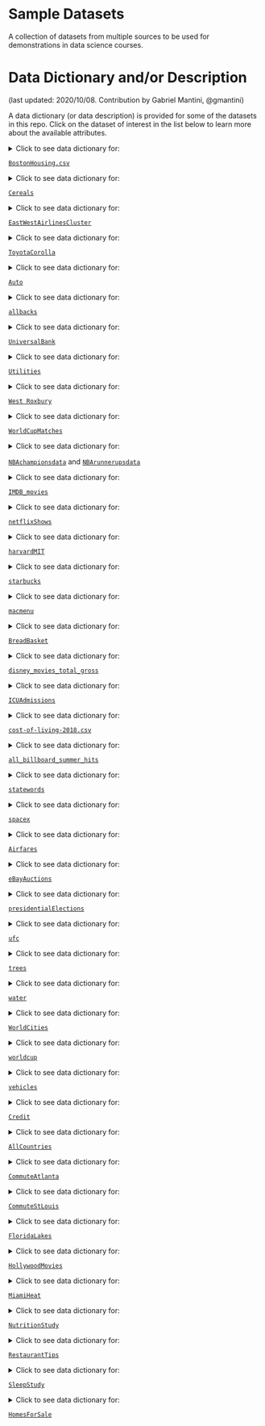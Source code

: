 # Sample Datasets

A collection of datasets from multiple sources to be used for demonstrations in data science courses. 

# Data Dictionary and/or Description
(last updated: 2020/10/08. Contribution by Gabriel Mantini, @gmantini)

A data dictionary (or data description) is provided for some of the datasets in this repo. Click on the dataset of interest in the list below to learn more about the available attributes.

<details>
  <summary> Click to see data dictionary for: 

  [`BostonHousing.csv`](https://github.com/reisanar/datasets/blob/master/BostonHousing.csv)
  </summary> This dataset contains information collected by the US Census Service concerning housing in the area of Boston Massachusetts. It was obtained from the StatLib archive (http://lib.stat.cmu.edu/datasets/boston). The dataset has 506 cases.
Source: The data was originally published by Harrison, D. and Rubinfeld, D.L. `Hedonic prices and the demand for clean air`, J. Environ. Economics & Management, vol.5, 81-102, 1978.
There are 14 attributes in each case of the dataset. They are:

  
  Variables |  Description
------------|----------------------------------------------------------------
`CRIM`      | Crime rate
`ZN`        | Percentage of residential land zoned for lots over 25,000 ft2
`INDUS`     | Percentage of land occupied by non-retail business
`CHAS`      | Does tract bound Charles River (`= 1` if tract bounds river, `= 0` otherwise)
`NOX`       | Nitric oxide concentration (parts per 10 million)
`RM`        | Average number of rooms per dwelling
`AGE`       | Percentage of owner-occupied units built prior to 1940
`DIS`       | Weighted distances to five Boston employment centers
`RAD`       | Index of accessibility to radial highways
`TAX`       | Full-value property tax rate per $10,000
`PTRATIO`   | Pupil-to-teacher ratio by town
`LSTAT`     | Percentage of lower status of the population
`MEDV`      | Median value of owner-occupied homes in $1000s
`CAT.MEDV`  | Is median value of owner-occupied homes in tract above $30,000 (`CAT.MEDV = 1`) or not (`CAT.MEDV = 0`)

</details>

<details>
  <summary> Click to see data dictionary for: 

  [`Cereals`](https://github.com/reisanar/datasets/blob/master/Cereals.csv)
  </summary> Source: DATA ANALYSIS FOR STUDENT LEARNING (DASL)
  
  Variables |  Description
------------|----------------------------------------------------------------
`Name`      | Name of cereal
`mfr`        | Manufacturer of cereal where A = American Home Food Products; G = General Mills; K = Kelloggs; N = Nabisco; P = Post; Q = Quaker Oats; R = Ralston Purina
`type`     | cold or hot
`calories`      | calories per serving
`protein`       | grams of protein
`fat`        | grams of fat
`sodium`       | milligrams of sodium
`fiber`       | grams of dietary fiber
`carbo`       | grams of complex carbohydrates
`sugars`       | grams of sugars
`potass`   | milligrams of potassium
`vitamins`     | vitamins and minerals - 0, 25, or 100, indicating the typical percentage of FDA recommended
`shelf`      | display shelf (1, 2, or 3, counting from the floor)
`weight`  | weight in ounces of one serving
`cups`  | number of cups in one serving
`rating`  | a rating of the cereals calculated by Consumer Reports


</details>

<details>
  <summary> Click to see data dictionary for: 

  [`EastWestAirlinesCluster`](https://github.com/reisanar/datasets/blob/master/EastWestAirlinesCluster.csv)
  </summary> East-West Airlines is trying to learn more about its customers.  Key issues are their flying patterns, earning and use of frequent flyer rewards, and use of the airline credit card.  The task is to identify customer segments via clustering.   			 
Source: Based upon real business data; company names have been changed.   
  
  Variables |  Description 
------------|----------------------------------------------------------------
`ID#`      | Unique ID
`Balance`        | Number of miles eligible for award travel
`Qual_miles`     | Number of miles counted as qualifying for Topflight status
`cc1_miles`      | Number of miles earned with freq. flyer credit card in the past 12 months:
`cc2_miles`       | Number of miles earned with Rewards credit card in the past 12 months:
`cc3_miles`        | Number of miles earned with Small Business credit card in the past 12 months:
`note: miles bins`       | 1 = under 5,000. 2 = 5,000 - 10,000. 3 = 10,001 - 25,000. 4 = 25,001 - 50,000. 5 = over 50,000
`Bonus_miles`       | Number of miles earned from non-flight bonus transactions in the past 12 months
`Bonus_trans`       | Number of non-flight bonus transactions in the past 12 months
`Flight_miles_12mo`       | Number of flight miles in the past 12 months
`Flight_trans_12`   | Number of flight transactions in the past 12 months
`Days_since_enroll`     |  Number of days since Enroll_date
`Award?`      | Dummy variable for Last_award (1=not null, 0=null)


</details>

<details>
  <summary> Click to see data dictionary for: 

  [`ToyotaCorolla`](https://github.com/reisanar/datasets/blob/master/ToyotaCorolla.csv)
  </summary> 
  
  Variables |  Description
------------|----------------------------------------------------------------
`Id`        | Record_ID
`Model`     | Model Description
`Price`      | Offer Price in EUROs
`Age_08_04`       | Age in months as in August 2004
`Mfg_Month`        | Manufacturing month (1-12)
`Mfg_Year`       | Manufacturing Year
`KM`       | Accumulated Kilometers on odometer
`Fuel_Type`       | Fuel Type (Petrol, Diesel, CNG)
`HP`       | Horse Power
`Met_Color`       | Metallic Color?  (Yes=1, No=0)
`Color`       | Color (Blue, Red, Grey, Silver, Black, etc.)
`Automatic`   | Automatic ( (Yes=1, No=0)
`CC`     | Cylinder Volume in cubic centimeters
`Doors`      | Number of doors
`Cylinders`  | Number of cylinders
`Gears`  | Number of gear positions
`Quarterly_Tax`  | Quarterly road tax in EUROs
`Weight`     | Weight in Kilograms
`Mfr_Guarantee`      | Within Manufacturer's Guarantee period  (Yes=1, No=0)
`BOVAG_Guarantee`       | BOVAG (Dutch dealer network) Guarantee  (Yes=1, No=0)
`Guarantee_Period`        | Guarantee period in months
`ABS`       | Anti-Lock Brake System (Yes=1, No=0)
`Airbag_1`       | Driver_Airbag  (Yes=1, No=0)
`Airbag_2`       | Passenger Airbag  (Yes=1, No=0)
`Airco`       | Airconditioning  (Yes=1, No=0)
`Automatic_airco`   | Automatic Airconditioning  (Yes=1, No=0)
`Boardcomputer`     | Boardcomputer  (Yes=1, No=0)
`CD_Player`      | CD Player  (Yes=1, No=0)
`Central_Lock`  | Central Lock  (Yes=1, No=0)
`Powered_Windows`  | Powered Windows  (Yes=1, No=0)
`Power_Steering`  | Power Steering  (Yes=1, No=0)
`Radio`        | Radio  (Yes=1, No=0)
`Mistlamps`       | Mistlamps  (Yes=1, No=0)
`Sport_Model`       | Sport Model  (Yes=1, No=0)
`Backseat_Divider`       | Backseat Divider  (Yes=1, No=0)
`Metallic_Rim`       | Metallic Rim  (Yes=1, No=0)
`Radio_cassette`   | Radio Cassette  (Yes=1, No=0)
`Parking_Assistant`     | Parking assistance system  (Yes=1, No=0)
`Tow_Bar`      | Tow Bar  (Yes=1, No=0)


</details>

<details>
  <summary> Click to see data dictionary for:
    
  [`Auto`](https://github.com/reisanar/datasets/blob/master/Auto.csv)
  </summary> Gas mileage, horsepower, and other information for 392 vehicles.
  
 Variables    |  Description
------------  |----------------------------------------------------------------
`mpg`         | miles per gallon
`cylinders`   | Number of cylinders between 4 and 8
`displacement`| Engine displacement (cu. inches)
`horsepower`  | Engine horsepower
`weight`      | Vehicle weight (lbs.)
`acceleration`| Time to accelerate from 0 to 60 mph (sec.)
`year`        | Model year (modulo 100)
`origin`      | Origin of car (1. American, 2. European, 3. Japanese)
`name`        | Vehicle name

</details>

<details>
  <summary> Click to see data dictionary for:
    
  [`allbacks`](https://github.com/reisanar/datasets/blob/master/allbacks.csv)
  </summary> The allbacks data frame gives measurements on the volume and weight of 15 books, some of which are softback (pb) and some which are hardback (hb). Area of the hardback covers is also included.
  
 Variables    |  Description
------------  |----------------------------------------------------------------
`volume`      | book volumes in cubic centimeters
`area`        | hard board cover areas in square centimeters
`weight`| book weights in grams
`cover`  | a factor with levels hb hardback, pb paperback

</details>

<details>
  <summary> Click to see data dictionary for:
    
  [`UniversalBank`](https://github.com/reisanar/datasets/blob/master/UniversalBank.csv)
  </summary> 
  
 Variables    |  Description
------------  |----------------------------------------------------------------
`ID`      | Customer ID
`Age`        | Customer's age in completed years
`Experience` | #years of professional experience
`Income`  | Annual income of the customer ($000)
`ZIPCode`      | Home Address ZIP code
`Family`        | Family size of the customer
`CCAvg`| Avg. spending on credit cards per month ($000)
`Education`  | Education Level. 1: Undergrad; 2: Graduate; 3: Advanced/Professional
`Mortgage`      | Value of house mortgage if any. ($000)
`Personal Loan`        | Did this customer accept the personal loan offered in the last campaign?
`Securities Account` | Does the customer have a securities account with the bank?
`CD Account`  | Does the customer have a certificate of deposit (CD) account with the bank?
`Online`      | Does the customer use internet banking facilities?
`CreditCard`        | Does the customer use a credit card issued by UniversalBank?

</details>

<details>
  <summary> Click to see data dictionary for:
    
  [`Utilities`](https://github.com/reisanar/datasets/blob/master/Utilities.csv)
  </summary> 
  
 Variables    |  Description
------------  |----------------------------------------------------------------
`Company`        | Company name
`Fixed_charge` | Fixed-charge coverage ratio (income/debt)
`RoR    `  | Percent rate of return on capital
`Cost    `      | Cost per KW capacity in place
`Load_factor    `        | Annual load factor
`Demand_growth    `| Percent demand growth
`Sales    `  | Sales (KWH use per year)
`Nuclear    `      | Nuclear    			Percent nuclear
`Fuel_Cost`        | Fuel_Cost			Total fuel costs (cents per KWH)

</details>

<details>
  <summary> Click to see data dictionary for:
    
  [`West Roxbury`](https://github.com/reisanar/datasets/blob/master/WestRoxbury.csv)
  </summary> 
  
 Variables    |  Description
------------  |----------------------------------------------------------------
`TOTAL VALUE    `      | Total assessed value for property, in thousands of USD
`TAX   `        | Tax bill amount based on total assessed value multiplied by the tax rate
`LOT SQFT          ` | Total lot size of parcel in square feet
`YR BUILT   `  | Year property was built
`GROSS AREA    `      | Gross floor area
`LIVING AREA         `        | Total living area for residential properties (ft2)
`FLOORS`| Number of floors
`ROOMS`  | Total number of rooms
`BEDROOMS    `      | Total number of bedrooms
`FULL BATH   `        | Total number of full baths
`HALF BATH         ` | Total number of half baths
`KITCHEN        `  | Total number of kitchens
`FIREPLACE   `      | Total number of fireplaces
`REMODEL        `        | When house was remodeled (Recent/Old/None)

</details>

<details>
  <summary> Click to see data dictionary for:
    
  [`WorldCupMatches`](https://github.com/reisanar/datasets/blob/master/WorldCupMatches.csv)
  </summary> World Cup Matches dataset shows all the results from the matches contested as part of the different editions of the tournament. You can also complement this dataset with the information in `worldcup.csv` that includes statistics for every player that participated in FIFA 2010 worldcup.

 Variables    |  Description
------------  |----------------------------------------------------------------
`Year`      | The year in which the match was played
`Datetime`        | The Date on which the match was played along with a 24 hour format time
`Stage` | The stage at which the match was played
`Stadium`  | Stadium name where the match was held
`City`      | The city name, where the match was played
`Home Team Name`        | Home team country name
`Home Team Goals`| Total goals scored by the home team by the end of the match
`Away Team Goals`  | Total goals scored by the away team by the end of the match
`Away Team Name`      | Away team country name
`Win conditions`        | Special win condition (if any)
`Attendance` | Total crowd present at the satdium
`Half-time Home Goals`  | Goals scored by the home team until half time
`Half-time Away Goals`      | Goals scored by the away team until half time
`Referee`        | Name of the first refree
`Assistant 1` | Name of the first assistant referee (linesman)
`Assistant 2`  | Name of the second assistant referee (linesman)
`RoundID`      | Unique ID of the Round
`MatchID`        | Unique ID of the match
`Home Team Initials` | Home team country's three letter initials
`Away Team Initials`  | Away team country's three letter initials

</details>

<details>
  <summary> Click to see data dictionary for:
    
  [`NBAchampionsdata`](https://github.com/reisanar/datasets/blob/master/NBAchampionsdata.csv) and [`NBArunnerupsdata`](https://github.com/reisanar/datasets/blob/master/NBArunnerupsdata.csv)
  </summary> Game-by-game team totals for the championship team and runner-up team from every finals game between 1980 and 2018. The 1980 NBA Finals was the first Finals series since the NBA added the three point line.
  
 Variables    |  Description
------------  |----------------------------------------------------------------
`Year`      | Year of competition
`Team`        | Team name
`Game` | Game of Best-of-7 series
`Win`  | Boolean of win or loss, with win represented as `1`
`Home`      | Boolean of Home or Away, with Home represented as `1`
`MP`        | Minutes Played
`FG`| Field Goals (includes both 2-point field goals and 3-point field goals)
`FGA`  | Field Goal Attempts (includes both 2-point field goal attempts and 3-point field goal attempts)
`FGP`      | Field Goal Percentage; the formula is FG / FGA
`TP`        | Time of Possession in minutes
`TPA` | 3-point Field Goal Attempts
`TPP`  | 3-point Field Goal Percentage
`FT`      | Free Throws
`FTA`        | Free Throw Attempts
`FTP` | Free Throw Percentage
`ORB`  | Offensive Rebounds
`DRB`      | Defensive Rebounds
`TRB`        | Total Rebounds
`AST` | Assists
`STL`  | Steals
`BLK`      | Blocks
`TOV`        | Turnovers
`PF`| Personal Fouls
`PTS`  | Points

</details>

<details>
  <summary> Click to see data dictionary for:
    
  [`IMDB_movies`](https://github.com/reisanar/datasets/blob/master/IMDB_movies.csv)
  </summary> Information of 1000 of the most popular movies on IMDB in the last 10 years. The data fields included are: Title, Genre, Description, Director, Actors, Year, Runtime, Rating, Votes, Revenue, Metascore (score of the movie on the _metacritic_ website)
  
 Variables    |  Description
------------  |----------------------------------------------------------------
`Rank`      | IMDb Ranking
`Title`        | Title Name
`Genre` | Category of Movie
`Description`  | Plot Description
`Director`      | Director Name
`Actors`        | Actor Names
`Year`| Year Released
`Runtime (Minutes)`  | Duration in minutes
`Rating`      | IMDb Rating
`Votes`        | Number of votes received
`Revenue (Millions)` | Total Movie Sales
`Metascore`  | Metascore Rating

</details>

<details>
  <summary> Click to see data dictionary for:
    
  [`netflixShows`](https://github.com/reisanar/datasets/blob/master/netflixShows.csv)
  </summary> Understanding the rating distributions of a variety of Netflix shows. Information for 1000 shows is provided including viewer ratings, Motion Picture Association of America film rating system that rates a film's suitability for certain audiences based on its content, release year, and others.
  
 Variables    |  Description
------------  |----------------------------------------------------------------
`title`      | Name of Show
`rating`        | TV Parental Guidelines Rating
`ratingLevel` | Description of rating content
`ratingDescription`  | Numerical correlation to rating from 10 to 110
`release year`      | Year of show premiere
`user rating score`        | Average rating
`user rating size`| Sample size of rating

</details>

<details>
  <summary> Click to see data dictionary for:
    
  [`harvardMIT`](https://github.com/reisanar/datasets/blob/master/harvardMIT.csv)
  </summary> In 2012, the Massachusetts Institute of Technology (MIT) and Harvard University launched open online courses on edX, a non-profit learning platform co-founded by the two institutions. Data contains information on 290 Harvard and MIT online courses, 250 thousand certifications, 4.5 million participants, and 28 million participant hours on the edX platform since 2012.
  
 Variables    |  Description
------------  |----------------------------------------------------------------
`Institution`      | HarvardX or  MITx
`Course Number`        | Course Number Identifier
`Launch Date` | Date of Release
`Course Title`  | Name of Course
`Instructors`      | Instructor Names
`Course Subject`        | Name of Course
`Year`| Year 1-4
`Honor Code Certificates`  | Description of Certificate
`Participants (Course Content Accessed)`      | Number of total participants that accessed course content
`Audited (> 50% Course Content Accessed)`        | Number of participants with > 50% Course Content Accessed
`Certified` | Number of certified completions
`% Audited`  | Percentage audited of total participants
`% Certified`      | Percentage certified of total participants
`% Certified of > 50% Course Content Accessed`        | Percentage certified of the audited amount
`% Played Video` | Percent of partcipants that played video
`% Posted in Forum`  | Percent of participants that posted in the forums
`% Grade Higher Than Zero`      | Percentage of partcipants that ended with a grade higher than zero
`Total Course Hours (Thousands)`        | Total course hours of participation
`Median Hours for Certification` | Median hours to complete the course to the point of certification by 
`Median Age`  | Average age of a participant
`% Male`      | Percentage of participants that are male
`% Female`        | Percentage of participants that are female
`% Bachelor's Degree or Higher`| Percentage of participants with a bachelor degree or higher

</details>

<details>
  <summary> Click to see data dictionary for:
    
  [`starbucks`](https://github.com/reisanar/datasets/blob/master/starbucks.csv)
  </summary> Starbucks is an American coffee chain founded in Seattle. It serves both beverages and food. This dataset includes the nutritional information for Starbucks' food and drink menu items. All nutritional information for drinks are for a 12oz serving size.
  
 Variables    |  Description
------------  |----------------------------------------------------------------
`Beverage_category`      | Type of beverage
`Beverage`        | Beverage name
`Beverage_prep` | Preparation of beverage, i.e. Soymilk, 2% milk, Venti, Short Nonfat Milk, Solo, Doppio 
`Calories`  | Number of calories per serving
`Total Fat (g)`      | Total grams of fat per serving
`Trans Fat (g)`        | Total grams of trans fat per serving
`Saturated Fat (g)`| Total grams of saturated fat per serving
`Sodium (mg)`  | Total milligrams of sodium per serving
`Total Carbohydrates (g)`      | Total grams of carbs per serving
`Cholesterol (mg)`        | Total milligrams of cholestrol per serving
`Dietary Fibre (g)` | Total grams of fiber per serving
`Sugars (g)`  | Total grams of sugar per serving
`Protein (g)`      | Total grams of protein per serving
`Vitamin A (% DV)`        | Percentage Vitamin A of standard daily value per serving
`Vitamin C (% DV)` | Percentage Vitamin C of standard daily value per serving
`Calcium (% DV)`  | Percentage Calcium of standard daily value per serving
`Iron (% DV)`      | Percentage Iron of standard daily value per serving
`Caffeine (mg)`        | Total milligrams of Caffeine per serving

</details>

<details>
  <summary> Click to see data dictionary for:
    
  [`macmenu`](https://github.com/reisanar/datasets/blob/master/macmenu.csv)
  </summary> This dataset provides a nutrition analysis of every menu item on the US McDonald's menu, including breakfast, beef burgers, chicken and fish sandwiches, fries, salads, soda, coffee and tea, milkshakes, and desserts.
  
 Variables    |  Description
------------  |----------------------------------------------------------------
`Category`      | Categorization of item: Breakfast, Beef & Pork, Chicken & Fish, Beverages, Desserts, Salads, Snacks & Sides, Coffee & Tea, Smoothies & Shakes
`Item`        | Item name from menu
`Serving Size` | Size of one serving 
`Calories`  | Number of calories per serving
`Calories from Fat`      | Number of calories per serving coming from fat
`Total Fat`        | Total grams of fat per serving
`Total Fat (% Daily Value)`| Percentage fat of standard daily value per serving
`Saturated Fat`  |  Total grams of saturated fat per serving
`Saturated Fat (% Daily Value)`      | Percentage saturated fat of standard daily value per serving
`Trans Fat`        | Total grams of trans fat per serving
`Cholesterol` | Total milligrams of cholestrol per serving
`Cholesterol (% Daily Value)`  | Percenetage cholestrol of standard daily value per serving
`Sodium (mg)`  | Total milligrams of sodium per serving
`Sodium (% Daily Value)`        | Percentage sodium of standard daily value per serving
`Carbohydrates` | Total grams of carbs per serving
`Carbohydrates (% Daily Value)`  | Percentage carbs of standard daily value per serving
`Dietary Fibre (g)` | Total grams of fiber per serving
`Dietary Fiber (% Daily Value)`        | Percentage fiber of standard daily value per serving
`Sugars (g)`  | Total grams of sugar per serving
`Protein (g)`      | Total grams of protein per serving
`Vitamin A (% DV)`        | Percentage Vitamin A of standard daily value per serving
`Vitamin C (% DV)` | Percentage Vitamin C of standard daily value per serving
`Calcium (% DV)`  | Percentage Calcium of standard daily value per serving
`Iron (% DV)`      | Percentage Iron of standard daily value per serving

</details>

<details>
  <summary> Click to see data dictionary for:
    
  [`BreadBasket`](https://github.com/reisanar/datasets/blob/master/BreadBasket.csv)
  </summary> The dataset contains more than 6000 transactions from a bakery. Data set containing 15010 observations and more than 6000 transactions from a bakery. The data set contains the following columns: date, time, transaction ID, and item bought.
  
 Variables    |  Description
------------  |----------------------------------------------------------------
`Date`      | Date of transaction
`Time`        | Time of transaction
`Transaction` | Transaction ID number, in which one transaction is a unique number
`Item`  | Item purchased


</details>

<details>
  <summary> Click to see data dictionary for:
    
  [`disney_movies_total_gross`](https://github.com/reisanar/datasets/blob/master/disney_movies_total_gross.csv)
  </summary> - Additional dataset to consider: `disney-characters.csv` with Disney characters by hero or villain type. 

Information for 579 movies is provided including release date, genre, and total gross.
  
 Variables    |  Description
------------  |----------------------------------------------------------------
`movie_title`      | Name of Movie
`release_date`        | Date of release in Month DD, YYYY
`genre` | Type of Movie
`MPAA_rating`  | MPAA_rating: G, PG, PG-13, R, NC-17
`total_gross`      | Total gross profit of the movie
`inflation_adjusted_gross`        | Total gross profit of the movie adjusted for inflation

</details>

<details>
  <summary> Click to see data dictionary for:
    
  [`ICUAdmissions`](https://github.com/reisanar/datasets/blob/master/ICUAdmissions.csv)
  </summary> Data from a sample of 200 patients following admission to an adult intensive care unit (ICU)
  
 Variables    |  Description
------------  |----------------------------------------------------------------
`ID`      | 
`Status`        | Patient status: 0=lived or 1=died
`Age` | Age in years
`Sex`  | 0=male or 1=female
`Race`      | 1=white, 2=black, or 3=other
`Service`        | 0=medical or 1=surgical
`Cancer`| Is cancer involved? 0=no or 1=yes
`Renal`  | Is chronic renal failure involved? 0=no or 1=yes
`Infection`      | Is infection involved? 0=no or 1=yes
`CPR`        | Patient gets CPR prior to admission? 0=no or 1=yes
`Systolic` | Systolic blood pressure (in mm of Hg)
`HeartRate`  | Pulse rate (beats per minute)
`Previous`      | Previous admission to ICU within 6 months? 0=no or 1=yes
`Type`        | Admission type: 0=elective or 1=emergency
`Fracture` | Fractured bone involved? 0=no or 1=yes
`PO2`  | (Partial oxygen level from blood gases under 60? 0=no or 1=yes
`PH`      | pH from blood gas under 7.25? 0=no or 1=yes
`PCO2`        | Partial carbon dioxide level from blood gas over 45? 0=no or 1=yes
`Bicarbonate` | Bicarbonate from blood gas under 18? 0=no or 1=yes
`Creatinine`  | Creatinine from blood gas over 2.0? 0=no or 1=yes
`Consciousness`      | Level: 0=conscious, 1=deep stupor, or 2=coma

</details>

<details>
  <summary> Click to see data dictionary for:
    
  [`cost-of-living-2018.csv`](https://github.com/reisanar/datasets/blob/master/cost-of-living-2018.csv)
  </summary> 
  
 Variables    |  Description
------------  |----------------------------------------------------------------
`City`      | Name of City
`Cost of Living Index`        | Cost of Living Index is a relative indicator of consumer goods prices, including groceries, restaurants, transportation and utilities. Does not include accommodation expenses such as rent or mortgage. If a city has a Cost of Living Index of 120, it means [Numbeo](https://www.numbeo.com/cost-of-living/) estimates it is 20% more expensive than New York (excluding rent).
`Rent Index` | Estimation of prices of renting apartments in the city compared to New York City. If Rent index is 80, Numbeo estimates that price of rents in that city is on an average 20% less than the price in New York.
`Cost of Living Plus Rent Index`  | Estimation of consumer goods prices including rent comparing to New York City
`Groceries Index`      | Estimation of grocery prices in the city compared to New York City
`Restaurant Price Index`        | Comparison of prices of meals and drinks in restaurants and bars compared to NYC
`Local Purchasing Power Index`| Shows relative purchasing power in buying goods and services in a given city for the average wage in that city. If domestic purchasing power is 40, this means that the inhabitants of that city with the average salary can afford to buy on an average 60% less goods and services than New York City residents with an average salary.

</details>

<details>
  <summary> Click to see data dictionary for:
    
  [`all_billboard_summer_hits`](https://github.com/reisanar/datasets/blob/master/all_billboard_summer_hits.csv)
  </summary> Songs that were part of the Billboard Summer Hits list from 1958 to 2017. Dataset includes music features as provided by the Spotify API, including the "acousticness" and "danceability" of the song, and measurements of valence, tempo, among other audio features. A description of the features can be found at <https://developer.spotify.com/documentation/web-api/reference/tracks/get-audio-features/>
  
 Variables    |  Description
------------  |----------------------------------------------------------------
`danceability`      | 	Danceability describes how suitable a track is for dancing based on a combination of musical elements including tempo, rhythm stability, beat strength, and overall regularity. A value of 0.0 is least danceable and 1.0 is most danceable. 
`energy`        | 	Energy is a measure from 0.0 to 1.0 and represents a perceptual measure of intensity and activity. Typically, energetic tracks feel fast, loud, and noisy. For example, death metal has high energy, while a Bach prelude scores low on the scale. Perceptual features contributing to this attribute include dynamic range, perceived loudness, timbre, onset rate, and general entropy. 
`key` | 	The estimated overall key of the track. Integers map to pitches using standard Pitch Class notation . E.g. 0 = C, 1 = C♯/D♭, 2 = D, and so on. If no key was detected, the value is -1.
`loudness`  | 	The overall loudness of a track in decibels (dB). Loudness values are averaged across the entire track and are useful for comparing relative loudness of tracks. Loudness is the quality of a sound that is the primary psychological correlate of physical strength (amplitude). Values typical range between -60 and 0 db.
`mode`      | 	Mode indicates the modality (major or minor) of a track, the type of scale from which its melodic content is derived. Major is represented by 1 and minor is 0.
`speechiness`        | 	Speechiness detects the presence of spoken words in a track. The more exclusively speech-like the recording (e.g. talk show, audio book, poetry), the closer to 1.0 the attribute value. Values above 0.66 describe tracks that are probably made entirely of spoken words. Values between 0.33 and 0.66 describe tracks that may contain both music and speech, either in sections or layered, including such cases as rap music. Values below 0.33 most likely represent music and other non-speech-like tracks.
`acousticness`| 	A confidence measure from 0.0 to 1.0 of whether the track is acoustic. 1.0 represents high confidence the track is acoustic. 
`instrumentalness`  | 	Predicts whether a track contains no vocals. “Ooh” and “aah” sounds are treated as instrumental in this context. Rap or spoken word tracks are clearly “vocal”. The closer the instrumentalness value is to 1.0, the greater likelihood the track contains no vocal content. Values above 0.5 are intended to represent instrumental tracks, but confidence is higher as the value approaches 1.0. 
`liveness`      | 	Detects the presence of an audience in the recording. Higher liveness values represent an increased probability that the track was performed live. A value above 0.8 provides strong likelihood that the track is live. 
`valence`        | 	A measure from 0.0 to 1.0 describing the musical positiveness conveyed by a track. Tracks with high valence sound more positive (e.g. happy, cheerful, euphoric), while tracks with low valence sound more negative (e.g. sad, depressed, angry).
`tempo` | 	The overall estimated tempo of a track in beats per minute (BPM). In musical terminology, tempo is the speed or pace of a given piece and derives directly from the average beat duration. 
`track_uri`  | spotify track uri
`duration_ms`      | 	The duration of the track in milliseconds.
`time_signature`        | 	An estimated overall time signature of a track. The time signature (meter) is a notational convention to specify how many beats are in each bar (or measure).
`key_mode` | mode of key
`playlist_name`  | name of playlist
`playlist_img`      | image of playlsit url
`track_name`        | name of track
`artist_name` | name of artist
`album_name`  | name of album
`album_img`      | image of album url
`year`        | year of release

</details>

<details>
  <summary> Click to see data dictionary for:
    
  [`statewords`](https://github.com/reisanar/datasets/blob/master/statewords.csv)
  </summary> This is the data behind the FiveThirtyEight story [_"What America's Governors Are Talking About"_](https://fivethirtyeight.com/features/what-americas-governors-are-talking-about/). Full description of all variables is included in <https://github.com/fivethirtyeight/data/tree/master/state-of-the-state>. It contains every one-word phrase that was mentioned in at least 10 speeches and every two- or three-word phrase that was mentioned in at least five speeches after a list of stop-words was removed and the word "healthcare" was replaced with "health care" so that they were not counted as distinct phrases.
  
 Variables    |  Description
------------  |----------------------------------------------------------------
`phrase`      | one, two, or three-word phrase
`category`        | thematic categories for n-grams hand-coded by FiveThirtyEight staff: economy/fiscal issues, education, health care, energy/environment, crime/justice, mental health/substance abuse
`d_speeches` | number of Democratic speeches containing the n-gram
`r_speeches`  | number of Republican speeches containing the n-gram
`total`      | total number of speeches containing the n-gram
`percent_of_d_speeches`        | percent of the 23 Democratic speeches containing the phrase
`percent_of_r_speeches`| percent of the 27 Republican speeches containing the phrase
`chi2`  | chi^2 statistic
`pval`      | p-value for chi^2 test

</details>

<details>
  <summary> Click to see data dictionary for:
    
  [`spacex`](https://github.com/reisanar/datasets/blob/master/spacex.csv)
  </summary> SpaceX launch data including date, booster version, payload mass, customer, and mission outcome. If you use this dataset, please update it to include the latest information on launches <https://www.spacex.com/missions>.
  
 Variables    |  Description
------------  |----------------------------------------------------------------
`Flight Number`      | Flight number
`Date`        | Date of launch 
`Time (UTC)` | Time of launch in Coordinated Universal Time
`Booster Version`  | Booster version used
`Launch Site`      | Launch site of flight
`Payload`        | Name of spaceship 
`Payload Mass (kg)`| Weight of payload in kg
`Orbit`  | Orbit classification
`Customer`      | Customer of flight
`Mission Outcome`        | Description of mission outcome
`Landing Outcome` | Description of landing outcome

</details>

<details>
  <summary> Click to see data dictionary for:
    
  [`Airfares`](https://github.com/reisanar/datasets/blob/master/Airfares.csv)
  </summary> 
  
 Variables    |  Description
------------  |----------------------------------------------------------------
`S_CODE`      | Starting airport's code 
`S_CITY`        | Starting city
`E_CODE` | Ending airport's code
`E_CITY`  | Ending city
`COUPON`      | Average number of coupons (a one-coupon flight is a nonstop flight, a two-coupon flight is a one-stop flight, etc.) for that route
`NEW`        | Number of new carriers entering that route between Q3-96 and Q2-97
`VACATION`| Whether (`Yes`) or not (`No`) a vacation route
`SW`  | Whether (`Yes`) or not (`No`) Southwest Airlines serves that route
`HI`      | Herfindahl index: measure of market concentration
`S_INCOME`        | Starting city's average personal income
`E_INCOME` | Ending city's average personal income
`S_POP`  | Starting city's population
`E_POP`      | Ending city's population
`SLOT`        | Whether or not either endpoint airport is slot-controlled (this is a measure of airport congestion)
`GATE` | Whether or not either endpoint airport has gate constraints (this is another measure of airport congestion)
`DISTANCE`  | Distance between two endpoint airports in miles
`PAX`      | Number of passengers on that route during period of data collection
`FARE`        | Average fare on that route

</details>

<details>
  <summary> Click to see data dictionary for:
    
  [`eBayAuctions`](https://github.com/reisanar/datasets/blob/master/eBayAuctions.csv)
  </summary> 
  
 Variables    |  Description
------------  |----------------------------------------------------------------
`Category`     | Category of the auctioned item.
`currency`     | Currency    
`sellerRating` |  a rating by eBay, as a function of the number of "good" and "bad" transactions the seller had on eBay
`Duration`     | Number of days the auction lasted (set by seller at auction start)
`endDay`       | Day of week that the auction closed
`ClosePrice`   | Price item sold at (converted into USD)
`OpenPrice`    | Initial price set by the seller (converted into USD)
`Competitive?` | Whether the auction had a single bid (`0`) or more (`1`)

</details>

<details>
  <summary> Click to see data dictionary for:
    
  [`presidentialElections`](https://github.com/reisanar/datasets/blob/master/presidentialElections.csv)
  </summary> Democratic share of the presidential vote, 1932-2016, in each state and the District of Columbia.
  
 Variables    |  Description
------------  |----------------------------------------------------------------
`state`      | Name of state
`demVote`        | percent of the vote for president won by the Democratic candidate
`year` | integer year in YYYY format
`south`  | TRUE if state is one of the 11 states of the former Confederacy

</details>

<details>
  <summary> Click to see data dictionary for:
    
  [`ufc`](https://github.com/reisanar/datasets/blob/master/ufc.csv)
  </summary> Upper Flat Creek forest cruise tree data. These are a subset of the tree measurement data from the Upper Flat Creek unit of the University of Idaho Experimental Forest, which was measured in 1991. The inventory was based on variable radius plots with 6.43 sq. m. per ha. BAF (Basal Area Factor).The forest stand was 121.5 ha. This version of the data omits errors, trees with missing heights, and uncommon species. The four species are Douglas-fir, grand fir, western red cedar, and western larch.

 Variables    |  Description
------------  |----------------------------------------------------------------
`plot`      | plot label
`tree`        | tree label
`species` | species kbd with levels DF, GF , WC, WL
`dbh.cm`  | tree diameter at 1.37m from the ground, measured in centimetres
`height.m`      | tree height measured in meters

</details>

<details>
  <summary> Click to see data dictionary for:
    
  [`trees`](https://github.com/reisanar/datasets/blob/master/trees.csv)
  </summary> These are a subset of the von Guttenberg data, a set of measurements on Norway spruce (Picea abies [L.] Karst) in several different locations and site categories.

 Variables    |  Description
------------  |----------------------------------------------------------------
`ID`      | A factor identifying the tree by location, site, and tree number.
`Age`        | The age at which the tree was measured.
`Vol ` | The bole volume of the tree, in cubic dm.

</details>

<details>
  <summary> Click to see data dictionary for:
    
  [`water`](https://github.com/reisanar/datasets/blob/master/water.csv)
  </summary> Can Southern California's water supply in future years be predicted from past data? One factor affecting water availability is stream runoff.  If runoff could be predicted, engineers, planners and policy makers could do their jobs more efficiently. Multiple linear regression models have been used in this regard This dataset contains 43 years worth of precipitation measurements taken at six sites in the Owens Valley ( labeled APMAM, APSAB, APSLAKE, OPBPC, OPRC, and OPSLAKE), and stream runoff volume at a site near Bishop, California.
  
 Variables    |  Description
------------  |----------------------------------------------------------------
`Year`      |  collection year
`APMAM`        |  Snowfall in inches measurement site
`APSLAKE` |  Snowfall in inches measurement site
`APSAB` | Snowfall in inches measurement site
`OPBPC`  |  Snowfall in inches measurement site
`OPRC`      |  Snowfall in inches measurement site
`OPSLAKE`        | Snowfall in inches measurement site
`BSAAM`| Stream runoff near Bishop, CA, in acre-feet

</details>

<details>
  <summary> Click to see data dictionary for:
    
  [`WorldCities`](https://github.com/reisanar/datasets/blob/master/WorldCities.csv)
  </summary> A data frame with 23,018 observations on the following 10 variables.
  
 Variables    |  Description
------------  |----------------------------------------------------------------
`code`      | The ISO (?) city code
`name`        | Name of the city
`latitude` | location in degrees
`longitude`  | location in degrees
`country`      | Two letter country code
`countryRegion`        | A numerical region
`population`| Population
`regionCode`  | ISO (?) Code
`region`      | Name of the region
`date`        | Date estimate made

</details>

<details>
  <summary> Click to see data dictionary for:
    
  [`worldcup`](https://github.com/reisanar/datasets/blob/master/worldcup.csv)
  </summary> Data on players from the 2010 World Cup
  
 Variables    |  Description
------------  |----------------------------------------------------------------
`Position`      | a factor with levels Defender Forward Goalkeeper Midfielder
`Time`        | Time played in minutes
`Shots` | Number of shots attempted
`Passes`  | Number of passes made
`Tackles`      | Number of tackles made
`Saves`        | Number of saves made

</details>

<details>
  <summary> Click to see data dictionary for:
    
  [`vehicles`](https://github.com/reisanar/datasets/blob/master/vehicles.csv)
  </summary> 
  
 Variables    |  Description
------------  |----------------------------------------------------------------
`id`      | Unique EPA identifier
`make`        | Manufacturer
`model` | Model name
`year`  | Model year
`class`      | EPA vehicles size class, http://www.fueleconomy.gov/feg/ws/wsData.shtml#VClass
`trans`        | Transmission
`drive`| Drive Train
`cyl`  | Number of cylinders
`displ`      | Engine displacement, in litres
`fuel`        | Fuel type
`hwy` | Highway fuel economy, in mpg
`cty`  | City fuel economy, in mpg

</details>

<details>
  <summary> Click to see data dictionary for:
    
  [`Credit`](https://github.com/reisanar/datasets/blob/master/Credit.csv)
  </summary> A simulated data set containing information on ten thousand customers. The aim here is to predict which customers will default on their credit card debt.
  
 Variables    |  Description
------------  |----------------------------------------------------------------
`ID`      | Identification
`Income`        | Income in $10,000's
`Limit` | Credit limit
`Rating`  | Credit rating
`Cards`      | Number of credit cards
`Age`        | Age in years
`Education`| Number of years in education
`Gender`  | A factor with levels Male and Female
`Student`      | A factor with levels No and Yes indicating whether the individual was a student
`Married`        | A factor with levels No and Yes indicating whether the individual was married
`Ethnicity` | A factor with levels African American, Asian, and Caucasian indicating the individual's ethnicity
`Balance`  | Average credit card balance in $

</details>

<details>
  <summary> Click to see data dictionary for:
    
  [`AllCountries`](https://github.com/reisanar/datasets/blob/master/AllCountries.csv)
  </summary> Data on the countries of the world. Most data from 2008 to avoid many missing values in more recent years. Data collected from worldbank.org.
  
 Variables    |  Description
------------  |----------------------------------------------------------------
`Country`      | Name of the country
`Code`        | Three letter country code
`LandArea` | Size in sq. kilometers
`Population`  | Population in millions
`Energy`      | Energy usage (kilotons of oil)
`Rural`        | Percentage of population living in rural areas
`Military`| Percentage of government expenditures directed toward the military
`Health`  | Percentage of government expenditures directed towards healthcare
`HIV`      | Percentage of the population with HIV
`Internet`        | Percentage of the population with access to the internet
`Developed` | Categories for kilowatt hours per capita, 1= under 2500, 2 = 2500 to 5000, 3 = over 5000
`BirthRate`  | Births per 1000 people
`ElderlyPop`      | Percentage of the population at least 65 years old
`LifeExpectancy`        | Average life expectancy (years)
`CO2` | CO2 emissions (metric tons per capita)
`GDP`  | Gross Domestic Prodcut (per capita)
`Cell`      | Cell phone subscriptions (per 100 people)
`Electricity`        | Electric power consumption (kWh per capita)

</details>

<details>
  <summary> Click to see data dictionary for:
    
  [`CommuteAtlanta`](https://github.com/reisanar/datasets/blob/master/CommuteAtlanta.csv)
  </summary> Commute times and distance for a sample of 500 people in Atlanta. Data were extracted respondents in the Atlanta metropolitan area. They include only cases where the respondent worked somewhere other than home. Sample chosen using DataFerret at http://www.thedataweb.org/index.html
  
 Variables    |  Description
------------  |----------------------------------------------------------------
`City`      | Atlanta
`Age`        | Age of the respondent (in years)
`Distance` | Commute distance (in miles)
`Time`  | Commute time (in minutes)
`Sex`      | F or M

</details>

<details>
  <summary> Click to see data dictionary for:
    
  [`CommuteStLouis`](https://github.com/reisanar/datasets/blob/master/CommuteStLouis.csv)
  </summary> Commute times and distance for a sample of 500 people in St. Louis. Data were extracted respondents in the St. Louis metropolitan area. They include only cases where the respondent worked somewhere other than home. Sample chosen using DataFerret at http://www.thedataweb.org/index.html
  
 Variables    |  Description
------------  |----------------------------------------------------------------
`City`      | St. Louis
`Age`        | Age of the respondent (in years)
`Distance` | Commute distance (in miles)
`Time`  | Commute time (in minutes)
`Sex`      | F or M


</details>

<details>
  <summary> Click to see data dictionary for:
    
  [`FloridaLakes`](https://github.com/reisanar/datasets/blob/master/FloridaLakes.csv)
  </summary> Water quality for a sample of lakes in Florida
  
 Variables    |  Description
------------  |----------------------------------------------------------------
`ID`      | An identifying number for each lake
`Lake`        | Name of the lake
`Alkalinity` | Concentration of calcium carbonate (in mg/L)
`pH`  | Acidity
`Calcium`      | Amount of calcium in water
`Chlorophyll`        | Amount of chlorophyll in water
`AvgMercury`| Average mercury level for a sample of fish (large mouth bass) from each lake
`NumSamples`  | Number of fish sampled at each lake
`MinMercury`      | Minimum mercury level in a sampled fish
`MaxMercury`        | Maximum mercury level in a sampled fish
`ThreeYrStdMercury` | Adjusted mercury level to account for the age of the fish
`AgeData`  | Mean age of fish in each sample

</details>

<details>
  <summary> Click to see data dictionary for:
    
  [`HollywoodMovies`](https://github.com/reisanar/datasets/blob/master/HollywoodMovies.csv) 
  </summary> Information for 136 movies released from Hollywood in 2011.
  
 Variables    |  Description
------------  |----------------------------------------------------------------
`Movie`      | Title of movie
`LeadStudio`        | Studio that released the movie
`RottenTomatoes` | Rotten Tomatoes rating (reviewers)
`AudienceScore`  | Audience rating (via Rotten Tomatoes)
`Story`      | General theme - one of 21 themes
`Genre`        | Type of Movie: Action, Adventure, Animation, Comedy, Drama, Fantasy, Horror, Romance, or Thriller
`TheatersOpenWeek`| Number of screens for opening weekend
`BOAverageOpenWeek`  | Average box office income per theater - opening weekend
`DomesticGross`      | Gross income for domestic viewers (in millions)
`ForeignGross`        | Gross income for foreign viewers (in millions)
`WorldGross` | Gross income for all viewers (in millions)
`Budget`  | Production budget (in millions)
`Profitability`      | WorldGross/Budget
`OpeningWeekend`        | Opening weekend gross (in millions)

</details>

<details>
  <summary> Click to see data dictionary for:
    
  [`MiamiHeat`](https://github.com/reisanar/datasets/blob/master/MiamiHeat.csv)
  </summary> Game log data for all the Miami Heat basketball team in 2010-11. Information from online boxscores for all 82 regular season games played by the Miami Heat during the 2010-11 regular season.
  
 Variables    |  Description
------------  |----------------------------------------------------------------
`Game`      | ID number for each game
`Date`        | Data the game was played
`Location` | Away or Home
`Opp`  | Opponent team
`Win`      | Game result: L or W
`FG`        | Field goals made
`FGA`| Field goals attempted
`FG3`  | Three-point field goals made
`FG3A`      | Three-point field goals attempted
`FT`        | Free throws made
`FTA` | Free throws attempted
`Rebounds`  | Total rebounds
`OffReb`      | Offensive rebounds
`Assists`        | Number of assists
`Steals` | Number of steals
`Blocks`  | Number of shots blocked
`Turnovers`      | Number of turnovers
`Fouls`        | Number of fouls
`Points` | Number of points scored
`OppFG`  | Opponent's field goals made
`OppFGA`      | Opponent's Field goals attempted
`OppFG3`        | Opponent's Three-point field goals made
`OppFG3A`| Opponent's Three-point field goals attempted
`OppFT`  | Opponent's Free throws made
`OppFTA`        | Opponent's Free throws attempted
`OppOffReb` | Opponent's Offensive rebounds
`OppRebounds`  | Opponent's Total rebounds
`OppAssists`      | Opponent's assists
`OppSteals`        | Opponent's steals
`OppBlocks`| Opponent's shot blocked
`OppTurnovers`  | Opponent's turnovers
`OppFouls`        | Opponent's fouls
`OppPoints`| Opponent's points scored

</details>

<details>
  <summary> Click to see data dictionary for:
    
  [`NutritionStudy`](https://github.com/reisanar/datasets/blob/master/NutritionStudy.csv) 
  </summary> Variables related to nutrition and health for 315 individuals.
  
 Variables    |  Description
------------  |----------------------------------------------------------------
`ID`      | ID number for each subject in this sample
`Age`        | Subject's age (in years)
`Smoke` | a factor with levels No Yes
`Quetelet`  | Weight/(Height^2)
`Vitamin`      | Vitamin use: 1 = Regulary, 2 = Occasionally, or 3 = No
`Calories`        | Number of calories consumer per day
`Fat`| Grams of fat consumed per day
`Fiber`  | Grams of fiber consumed per day
`Alcohol`      | Number of alcoholic drinks consumed per week
`Cholesterol`        | Cholesterol consumed (mg per day)
`BetaDiet` | Dietary beta-carotene consumed (mcg per day)
`RetinolDiet`  | Dietary retinol consumed (mcg per day)
`BetaPlasma`      | Plasma beta-carotene (ng/ml)
`RetinolPlasma`        | Plasma retinol (ng/ml)
`Gender` | Coded as Female or Male
`VitaminUse`  | Coded as No Occasional Regular
`PriorSmoke`      | Smoking status: 1 = Never, 2 = Former, or 3 = Current

</details>

<details>
  <summary> Click to see data dictionary for:
    
  [`RestaurantTips`](https://github.com/reisanar/datasets/blob/master/RestaurantTips.csv) 
  </summary> Tip data from the First Crush Bistro in Potsdam, NY. Restaurant bills were collected over a two week period that was believed to provide a good sample of customers. Data recorded from 157 bills with 7 variables.
  
 Variables    |  Description
------------  |----------------------------------------------------------------
`Bill`      | Size of the bill (in dollars)
`Tip`        | Size of the tip (in dollars)
`Credit` | Paid with a credit card? n or y
`Guests`  | Number of people in the group
`Day`      | Day of the week: m=Monday, t = Tuesday, w = Wednesday, th = Thursday, or f = Friday
`Server`        | Code for waiter/waitress: A, B, or C
`PctTip`| Tip as a percentage of the bill

</details>

<details>
  <summary> Click to see data dictionary for:
    
  [`SleepStudy`](https://github.com/reisanar/datasets/blob/master/SleepStudy.csv) 
  </summary> Data from a study of sleep patterns for college students. Obtained from sample of students who did skills tests to measure cognitive function, completed a survery that asked many questions about attitudes and habits, and kept a sleep diary to record time and quality of sleep over a two week period.
  
 Variables    |  Description
------------  |----------------------------------------------------------------
`Gender`      | 1 = male, 0 = female
`ClassYear`        | Year in school, 1 = first year, ..., 4 = senior
`LarkOwl` | Early riser of night owl? Lark, Neither, or Owl
`NumEarlyClass`  | Number of classes per week before 9am
`EarlyClass`      | Indicator for any early classes
`GPA`        | Grade point average (0-4 scale)
`ClassesMissed`| Number of classes missed in a semester
`CognitionZscore`  | Z-score on a test of cognitive skills
`PoorSleepQuality`      | Measure of sleep quality (higher values are poorer sleep)
`DepressionScore`        | Measure of degree of depression
`AnxietyScore` | Measure of amount of anxiety
`StressScore`  | Measure amount of stress
`DepressionStatus`      | Coded depression score: normal, moderate, or severe
`AnxietyStatus`        | Coded anxiety score: normal, moderate, or severe
`Stress` | Coded stress score: normal or high
`DASScore`  | Combined score for depression, anxiety and stress
`Happiness`      | Measure of degree of happiness
`AlcoholUse`        | Self-reported: Abstain, Light, Moderate, or Heavy
`Drinks` | Number of alcoholic drinks per week
`WeekdayBed`  | Average wqeekday bedtime (24.0 = midnight)
`WeekdayRise`      | Average weekday rise time (8.0 = 8am)
`WeekdaySleep`        | Average hours of sleep on weekdays
`WeekendBed`| Average weekend bedtime (24.0 = midnight)
`WeekendRise`  | Average weekend rise time (8.0 = 8am)
`WeekendSleep` | Average weekend bedtime (24.0 = midnight)
`AverageSleep` | Average hours of sleep for all days
`AllNighter`   | Had an all-nighter this semester? 1 = yes, 0 = no

</details>

<details>
  <summary> Click to see data dictionary for:
    
  [`HomesForSale`](https://github.com/reisanar/datasets/blob/master/HomesForSale.csv) 
  </summary> Data on homes for sale in four states, selected from zillow.com in 2010.
  
 Variables    |  Description
------------  |----------------------------------------------------------------
`State`      | Location of the home: CA NJ NY PA
`Price`        | Asking price (in $1,000's)
`Size` | Area of all rooms (in 1,000's sq. ft.)
`Beds`  | Number of bedrooms
`Baths`      | Number of bathrooms

</details>
